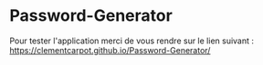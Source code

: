 # Password-Generator

Pour tester l'application merci de vous rendre sur le lien suivant : https://clementcarpot.github.io/Password-Generator/
